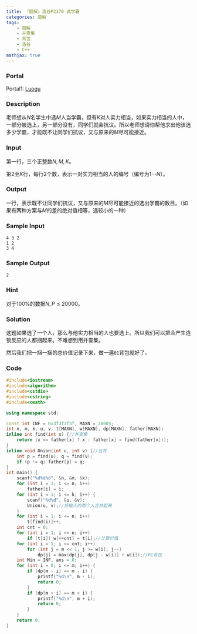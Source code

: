 ```yaml
---
title: 『题解』洛谷P2170 选学霸
categories: 题解
tags:
    - 题解
    - 并查集
    - 背包
    - 洛谷
    - C++
mathjax: true
---
```


### Portal

Portal1: [Luogu](https://www.luogu.com.cn/problem/P2170)

### Description

老师想从$N$名学生中选$M$人当学霸，但有$K$对人实力相当，如果实力相当的人中，一部分被选上，另一部分没有，同学们就会抗议。所以老师想请你帮他求出他该选多少学霸，才能既不让同学们抗议，又与原来的$M$尽可能接近。

### Input

第一行，三个正整数$N, M, K$。

第$2$至$K$行，每行$2$个数，表示一对实力相当的人的编号（编号为$1 \cdots N$）。

### Output

一行，表示既不让同学们抗议，又与原来的$M$尽可能接近的选出学霸的数目。（如果有两种方案与$M$的差的绝对值相等，选较小的一种）

### Sample Input

```
4 3 2
1 2
3 4
```

### Sample Output

```
2
```

### Hint

对于$100\%$的数据$N, P \le 20000$。

### Solution

这题如果选了一个人，那么与他实力相当的人也要选上。所以我们可以把会产生连锁反应的人都捆起来。不难想到用并查集。

然后我们把一捆一捆的总价值记录下来，做一遍`01`背包就好了。

### Code

```cpp
#include<iostream>
#include<algorithm>
#include<cstdio>
#include<cstring>
#include<cmath>

using namespace std;

const int INF = 0x3f3f3f3f, MAXN = 20005;
int n, m, k, u, v, t[MAXN], w[MAXN], dp[MAXN], father[MAXN];
inline int find(int x) {//并查集
    return (x == father[x] ? x : father[x] = find(father[x]));
}
inline void Union(int u, int v) {//合并
    int p = find(u), q = find(v);
    if (p != q) father[p] = q;
}
int main() {
    scanf("%d%d%d", &n, &m, &k);
    for (int i = 1; i <= n; i++)
        father[i] = i;
    for (int i = 1; i <= k; i++) {
        scanf("%d%d", &u, &v);
        Union(u, v);//将输入的两个人合并起来
    }
    for (int i = 1; i <= n; i++)
        t[find(i)]++;
    int cnt = 0;
    for (int i = 1; i <= n; i++)
        if (t[i]) w[++cnt] = t[i];//计算价值
    for (int i = 1; i <= cnt; i++)
        for (int j = m << 1; j >= w[i]; j--)
            dp[j] = max(dp[j], dp[j - w[i]] + w[i]);//01背包
    int Min = INF, ans = 0;
    for (int i = 0; i <= m; i++) {
        if (dp[m - i] == m - i) {
            printf("%d\n", m - i);
            return 0;
        }
        if (dp[m + i] == m + i) {
            printf("%d\n", m + i);
            return 0;
        }
    }
    return 0;
}
```